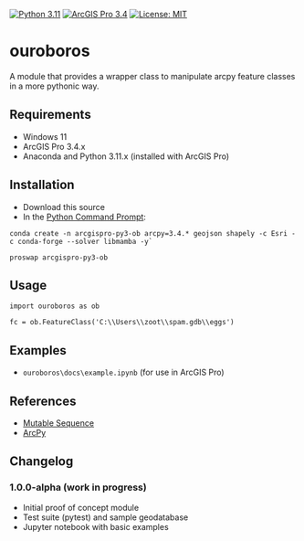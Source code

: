 [![Python 3.11](https://img.shields.io/badge/Python-3.11-blue?logo=python&logoColor=FFD43B&labelColor=306998&color=FFD43B)]()
[![ArcGIS Pro 3.4](https://img.shields.io/badge/ArcGIS_Pro-3.4-blue?logo=arcgis&logoColor=fff)]()
[![License: MIT](https://img.shields.io/badge/License-MIT-lightgrey.svg)](https://github.com/corbel-spatial/ouroboros?tab=MIT-1-ov-file)

# ouroboros
A module that provides a wrapper class to manipulate arcpy feature classes in a more pythonic way.

## Requirements

- Windows 11
- ArcGIS Pro 3.4.x
- Anaconda and Python 3.11.x (installed with ArcGIS Pro)

## Installation

- Download this source
- In the [Python Command Prompt](https://developers.arcgis.com/python/latest/guide/install-and-set-up/#installation-using-python-command-prompt):

```
conda create -n arcgispro-py3-ob arcpy=3.4.* geojson shapely -c Esri -c conda-forge --solver libmamba -y`
```

```
proswap arcgispro-py3-ob
```

## Usage

```
import ouroboros as ob

fc = ob.FeatureClass('C:\\Users\\zoot\\spam.gdb\\eggs')
```

## Examples

- `ouroboros\docs\example.ipynb` (for use in ArcGIS Pro)

## References

- [Mutable Sequence](https://docs.python.org/3/library/stdtypes.html#mutable-sequence-types)
- [ArcPy](https://pro.arcgis.com/en/pro-app/latest/arcpy/get-started/what-is-arcpy-.htm)

## Changelog

### 1.0.0-alpha (work in progress)

- Initial proof of concept module
- Test suite (pytest) and sample geodatabase
- Jupyter notebook with basic examples 
